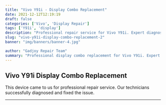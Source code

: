 ```yaml
---
title: "Vivo Y91i - Display Combo Replacement"
date: 2021-12-12T12:19:19
draft: false
categories: ['Vivo', 'Display Repair']
tags: ['Y91i', 'display']
description: "Professional repair service for Vivo Y91i. Expert diagnosis and quality repairs in Bangalore."
slug: "vivo-y91i-display-combo-replacement-2"
banner: "img/banners/banner-4.jpg"

author: "Gadjoy Repair Team"
summary: "Professional display combo replacement for Vivo Y91i. Expert technicians, quality parts, warranty included."
---
```


## Vivo Y91i Display Combo Replacement

This device came to us for professional repair service. Our technicians successfully diagnosed and fixed the issue.

---